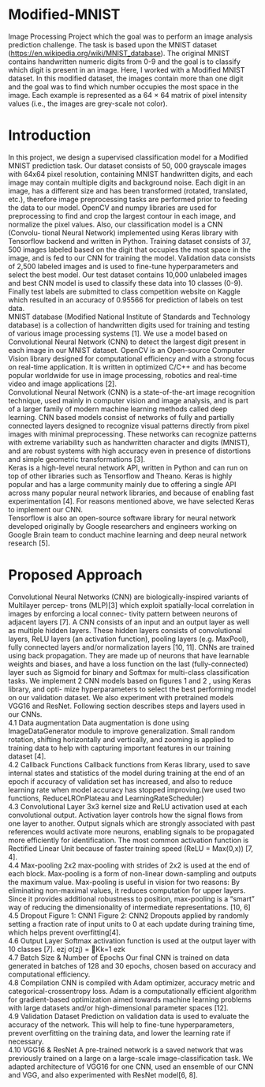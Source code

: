 # Modified-MNIST
Image Processing Project which the goal was to perform an image analysis prediction challenge. The task is based upon the MNIST dataset (https://en.wikipedia.org/wiki/MNIST_database). The original MNIST contains handwritten numeric digits from 0-9 and the goal is to classify which digit is present in an image. Here, I worked with a Modified MNIST dataset. In this modified dataset, the images contain more than one digit and the goal was to find which number occupies the most space in the image. Each example is represented as a 64 × 64 matrix of pixel intensity values (i.e., the images are grey-scale not color).
# Introduction
In this project, we design a supervised classification model for a Modified MNIST prediction task. Our dataset consists of 50, 000 grayscale images with 64x64 pixel resolution, containing MNIST handwritten digits, and each image may contain multiple digits and background noise. Each digit in an image, has a different size and has been transformed (rotated, translated, etc.), therefore image preprocessing tasks are performed prior to feeding the data to our model. OpenCV and numpy libraries are used for preprocessing to find and crop the largest contour in each image, and normalize the pixel values. Also, our classification model is a CNN (Convolu- tional Neural Network) implemented using Keras library with Tensorflow backend and written in Python. Training dataset consists of 37, 500 images labeled based on the digit that occupies the most space in the image, and is fed to our CNN for training the model. Validation data consists of 2,500 labeled images and is used to fine-tune hyperparameters and select the best model. Our test dataset contains 10,000 unlabeled images and best CNN model is used to classify these data into 10 classes (0-9). Finally test labels are submitted to class competition website on Kaggle which resulted in an accuracy of 0.95566 for prediction of labels on test data.
<br /> MNIST database (Modified National Institute of Standards and Technology database) is a collection of handwritten digits used for training and testing of various image processing systems [1]. We use a model based on Convolutional Neural Network (CNN) to detect the largest digit present in each image in our MNIST dataset.
OpenCV is an Open-source Computer Vision library designed for computational efficiency and with a strong focus on real-time application. It is written in optimized C/C++ and has become popular worldwide for use in image processing, robotics and real-time video and image applications [2].
<br /> Convolutional Neural Network (CNN) is a state-of-the-art image recognition technique, used mainly in computer vision and image analysis, and is part of a larger family of modern machine learning methods called deep learning. CNN based models consist of networks of fully and partially connected layers designed to recognize visual patterns directly from pixel images with minimal preprocessing. These networks can recognize patterns with extreme variability such as handwritten character and digits (MNIST), and are robust systems with high accuracy even in presence of distortions and simple geometric transformations [3].
<br /> Keras is a high-level neural network API, written in Python and can run on top of other libraries such as Tensorflow and Theano. Keras is highly popular and has a large community mainly due to offering a single API across many popular neural network libraries, and because of enabling fast experimentation [4]. For reasons mentioned above, we have selected Keras to implement our CNN.
<br /> Tensorflow is also an open-source software library for neural network developed originally by Google researchers and engineers working on Google Brain team to conduct machine learning and deep neural network research [5].
# Proposed Approach
Convolutional Neural Networks (CNN) are biologically-inspired variants of Multilayer percep- trons (MLP)[3] which exploit spatially-local correlation in images by enforcing a local connec- tivity pattern between neurons of adjacent layers [7]. A CNN consists of an input and an output layer as well as multiple hidden layers. These hidden layers consists of convolutional layers, ReLU layers (an activation function), pooling layers (e.g. MaxPool), fully connected layers and/or normalization layers [10, 11]. CNNs are trained using back propagation. They are made up of neurons that have learnable weights and biases, and have a loss function on the last (fully-connected) layer such as Sigmoid for binary and Softmax for multi-class classification tasks. We implement 2 CNN models based on figures 1 and 2 , using Keras library, and opti- mize hyperparameters to select the best performing model on our validation dataset. We also experiment with pretrained models VGG16 and ResNet. Following section describes steps and layers used in our CNNs.
<br /> 4.1 Data augmentation
Data augmentation is done using ImageDataGenerator module to improve generalization. Small random rotation, shifting horizontally and vertically, and zooming is applied to training data to help with capturing important features in our training dataset [4].
<br /> 4.2 Callback Functions
Callback functions from Keras library, used to save internal states and statistics of the model during training at the end of an epoch if accuracy of validation set has increased, and also to reduce learning rate when model accuracy has stopped improving.(we used two functions, ReduceLROnPlateau and LearningRateScheduler)
<br /> 4.3 Convolutional Layer
3x3 kernel size and ReLU activation used at each convolutional output. Activation layer controls how the signal flows from one layer to another. Output signals which are strongly associated with past references would activate more neurons, enabling signals to be propagated more efficiently for identification. The most common activation function is Rectified Linear Unit because of faster training speed (ReLU = Max(0,x)) [7, 4].
<br /> 4.4 Max-pooling
2x2 max-pooling with strides of 2x2 is used at the end of each block. Max-pooling is a form of non-linear down-sampling and outputs the maximum value. Max-pooling is useful in vision for two reasons: By eliminating non-maximal values, it reduces computation for upper layers. Since it provides additional robustness to position, max-pooling is a “smart” way of reducing the dimensionality of intermediate representations. [10, 6]
<br /> 
 4.5 Dropout
Figure 1: CNN1
 Figure 2: CNN2
Dropouts applied by randomly setting a fraction rate of input units to 0 at each update during training time, which helps prevent overfitting[4].
<br /> 4.6 Output Layer
Softmax activation function is used at the output layer with 10 classes [7].
ezj σ(zj) = 􏰂Kk=1 ezk
<br /> 4.7 Batch Size & Number of Epochs
Our final CNN is trained on data generated in batches of 128 and 30 epochs, chosen based on accuracy and computational efficiency.
<br /> 4.8 Compilation
CNN is compiled with Adam optimizer, accuracy metric and categorical-crossentropy loss. Adam is a computationally efficient algorithm for gradient-based optimization aimed towards machine learning problems with large datasets and/or high-dimensional parameter spaces [12].
<br /> 4.9 Validation Dataset
Prediction on validation data is used to evaluate the accuracy of the network. This will help to fine-tune hyperparameters, prevent overfitting on the training data, and lower the learning rate if necessary.
<br /> 4.10 VGG16 & ResNet
A pre-trained network is a saved network that was previously trained on a large on a large-scale image-classification task. We adapted architecture of VGG16 for one CNN, used an ensemble of our CNN and VGG, and also experimented with ResNet model[6, 8].
